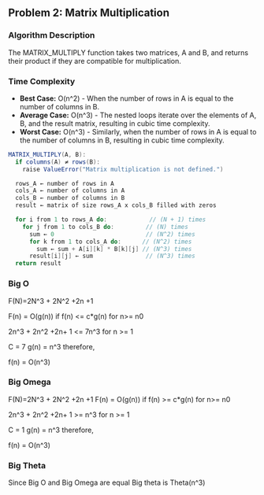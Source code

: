 ## Problem 2: Matrix Multiplication

### Algorithm Description
The MATRIX_MULTIPLY function takes two matrices, A and B, and returns their product if they are compatible for multiplication.

### Time Complexity
- **Best Case:** O(n^2) - When the number of rows in A is equal to the number of columns in B.
- **Average Case:** O(n^3) - The nested loops iterate over the elements of A, B, and the result matrix, resulting in cubic time complexity.
- **Worst Case:** O(n^3) - Similarly, when the number of rows in A is equal to the number of columns in B, resulting in cubic time complexity.

```java
MATRIX_MULTIPLY(A, B):
  if columns(A) ≠ rows(B): 
    raise ValueError("Matrix multiplication is not defined.") 

  rows_A ← number of rows in A 
  cols_A ← number of columns in A 
  cols_B ← number of columns in B 
  result ← matrix of size rows_A x cols_B filled with zeros 

  for i from 1 to rows_A do:            // (N + 1) times
    for j from 1 to cols_B do:         // (N) times
      sum ← 0                          // (N^2) times
      for k from 1 to cols_A do:      // (N^2) times
        sum ← sum + A[i][k] * B[k][j] // (N^3) times
      result[i][j] ← sum               // (N^3) times
  return result
```


### Big O
F(N)=2N^3 + 2N^2 +2n +1

F(n) = O(g(n)) if f(n) <= c*g(n) for n>= n0

2n^3 + 2n^2  +2n+ 1 <=  7n^3 for n >= 1

C = 7 g(n) = n^3 therefore,

f(n) = O(n^3)

### Big Omega
F(N)=2N^3 + 2N^2 +2n +1
F(n) = O(g(n)) if f(n) >= c*g(n) for n>= n0

2n^3 + 2n^2  +2n+ 1 >=  n^3 for n >= 1

C = 1 g(n) = n^3 therefore,

f(n) = O(n^3)

### Big Theta

Since Big O and Big Omega are equal Big theta is Theta(n^3)

